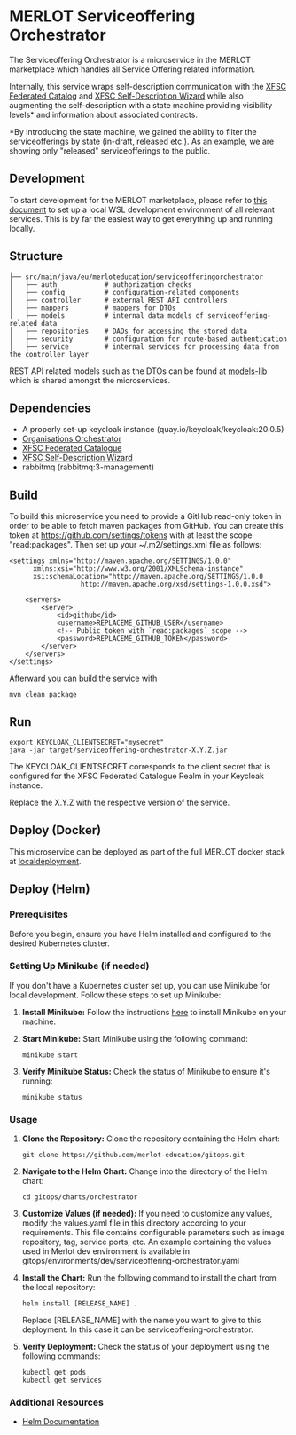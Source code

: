 # MERLOT Serviceoffering Orchestrator
The Serviceoffering Orchestrator is a microservice in the MERLOT marketplace
which handles all Service Offering related information.

Internally, this service wraps self-description communication with the [XFSC Federated Catalog](https://gitlab.eclipse.org/eclipse/xfsc/cat/fc-service/-/tree/1.0.1?ref_type=tags) and [XFSC Self-Description Wizard](https://gitlab.eclipse.org/eclipse/xfsc/self-description-tooling/sd-creation-wizard-api)
while also augmenting the self-description with a state machine providing visibility levels* and information about associated contracts.

*By introducing the state machine, we gained the ability to filter the serviceofferings by state (in-draft, released etc.). As an example, we are showing only "released" serviceofferings to the public.

## Development

To start development for the MERLOT marketplace, please refer to [this document](https://github.com/merlot-education/.github/blob/main/Docs/DevEnv.md)
to set up a local WSL development environment of all relevant services.
This is by far the easiest way to get everything up and running locally.

## Structure

```
├── src/main/java/eu/merloteducation/serviceofferingorchestrator
│   ├── auth            # authorization checks
│   ├── config          # configuration-related components
│   ├── controller      # external REST API controllers
│   ├── mappers         # mappers for DTOs
│   ├── models          # internal data models of serviceoffering-related data
│   ├── repositories    # DAOs for accessing the stored data
│   ├── security        # configuration for route-based authentication
│   ├── service         # internal services for processing data from the controller layer
```

REST API related models such as the DTOs can be found at [models-lib](https://github.com/merlot-education/models-lib/tree/main)
which is shared amongst the microservices.

## Dependencies
- A properly set-up keycloak instance (quay.io/keycloak/keycloak:20.0.5)
- [Organisations Orchestrator](https://github.com/merlot-education/organisations-orchestrator)
- [XFSC Federated Catalogue](https://gitlab.eclipse.org/eclipse/xfsc/cat/fc-service/-/tree/1.0.1?ref_type=tags)
- [XFSC Self-Description Wizard](https://gitlab.eclipse.org/eclipse/xfsc/self-description-tooling/sd-creation-wizard-api)
- rabbitmq (rabbitmq:3-management)

## Build

To build this microservice you need to provide a GitHub read-only token in order to be able to fetch maven packages from
GitHub. You can create this token at https://github.com/settings/tokens with at least the scope "read:packages".
Then set up your ~/.m2/settings.xml file as follows:

    <settings xmlns="http://maven.apache.org/SETTINGS/1.0.0"
          xmlns:xsi="http://www.w3.org/2001/XMLSchema-instance"
          xsi:schemaLocation="http://maven.apache.org/SETTINGS/1.0.0
                      http://maven.apache.org/xsd/settings-1.0.0.xsd">

        <servers>
            <server>
                <id>github</id>
                <username>REPLACEME_GITHUB_USER</username>
                <!-- Public token with `read:packages` scope -->
                <password>REPLACEME_GITHUB_TOKEN</password>
            </server>
        </servers>
    </settings>

Afterward you can build the service with

    mvn clean package

## Run

    export KEYCLOAK_CLIENTSECRET="mysecret"
    java -jar target/serviceoffering-orchestrator-X.Y.Z.jar

The KEYCLOAK_CLIENTSECRET corresponds to the client secret that is configured for the XFSC Federated Catalogue Realm in your Keycloak instance.

Replace the X.Y.Z with the respective version of the service.

## Deploy (Docker)

This microservice can be deployed as part of the full MERLOT docker stack at
[localdeployment](https://github.com/merlot-education/localdeployment).

## Deploy (Helm)
### Prerequisites
Before you begin, ensure you have Helm installed and configured to the desired Kubernetes cluster.

### Setting Up Minikube (if needed)
If you don't have a Kubernetes cluster set up, you can use Minikube for local development. Follow these steps to set up Minikube:

1. **Install Minikube:**
   Follow the instructions [here](https://minikube.sigs.k8s.io/docs/start/) to install Minikube on your machine.

2. **Start Minikube:**
   Start Minikube using the following command:
   ```
   minikube start
   ```
3. **Verify Minikube Status:**
   Check the status of Minikube to ensure it's running:   
   ```
   minikube status
   ```

### Usage
1. **Clone the Repository:**
   Clone the repository containing the Helm chart:
   ```
   git clone https://github.com/merlot-education/gitops.git
   ```

2. **Navigate to the Helm Chart:**
   Change into the directory of the Helm chart:
   ```
   cd gitops/charts/orchestrator
   ```

3. **Customize Values (if needed):**
   If you need to customize any values, modify the values.yaml file in this directory according to your requirements. This file contains configurable parameters such as image repository, tag, service ports, etc. An example containing the values used in Merlot dev environment is available in gitops/environments/dev/serviceoffering-orchestrator.yaml

4. **Install the Chart:**
   Run the following command to install the chart from the local repository:
   ```
   helm install [RELEASE_NAME] .
   ```
   Replace [RELEASE_NAME] with the name you want to give to this deployment. In this case it can be serviceoffering-orchestrator.

5. **Verify Deployment:**
   Check the status of your deployment using the following commands:
   ```
   kubectl get pods
   kubectl get services
   ```

### Additional Resources 
- [Helm Documentation](https://helm.sh/docs/)
